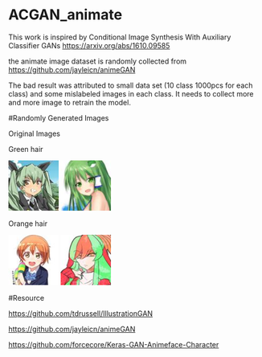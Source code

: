 # ACGAN_animate

This work is inspired by Conditional Image Synthesis With Auxiliary Classifier GANs https://arxiv.org/abs/1610.09585

the animate image dataset is randomly collected from https://github.com/jayleicn/animeGAN

The bad result was attributed to small data set (10 class 1000pcs for each class) and some mislabeled images in each class.
It needs to collect more and more image to retrain the model.

#Randomly Generated Images

Original Images

Green hair

<img src="https://github.com/johnnyjana730/ACGAN_animate/blob/master/images/green_hair/danbooru_2602499_4adc489f44d6eaf901ccef9db26bd0e5.png" height="100">

<img src="https://github.com/johnnyjana730/ACGAN_animate/blob/master/images/green_hair/danbooru_2604971_605b8d14906e77b3f3b661a94a80b3d9.jpg" height="100">

Orange hair

<img src="https://github.com/johnnyjana730/ACGAN_animate/blob/master/images/orange_hair/danbooru_2574381_9817dd34e2395646ba1488a457d76341.jpg" height="100">

<img src="https://github.com/johnnyjana730/ACGAN_animate/blob/master/images/orange_hair/danbooru_2581578_8013a8d58f4f497c2da8568965308f8e.png" height="100">

#Resource

https://github.com/tdrussell/IllustrationGAN

https://github.com/jayleicn/animeGAN

https://github.com/forcecore/Keras-GAN-Animeface-Character
